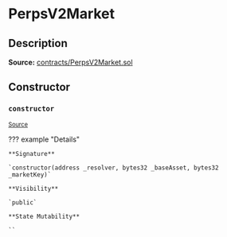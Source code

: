# PerpsV2Market

## Description

**Source:** [contracts/PerpsV2Market.sol](https://github.com/Synthetixio/synthetix/tree/v2.75.2/contracts/PerpsV2Market.sol)

## Constructor

### `constructor`

<sub>[Source](https://github.com/Synthetixio/synthetix/tree/v2.75.2/contracts/PerpsV2Market.sol#L16)</sub>

??? example "Details"

    **Signature**

    `constructor(address _resolver, bytes32 _baseAsset, bytes32 _marketKey)`

    **Visibility**

    `public`

    **State Mutability**

    ``
